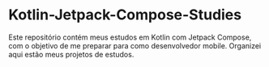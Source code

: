 # Kotlin-Jetpack-Compose-Studies
Este repositório contém meus estudos em Kotlin com Jetpack Compose, com o objetivo de me preparar para como desenvolvedor mobile. Organizei aqui estão meus projetos de estudos.
